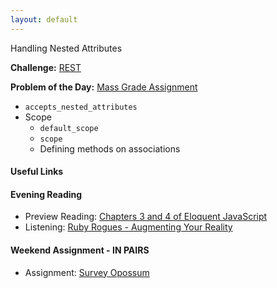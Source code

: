 ```yaml
---
layout: default
---
```


Handling Nested Attributes

**Challenge:** [REST](https://github.com/rposborne/rails_assignments/blob/master/challenges/rails_rest.md)

**Problem of the Day:** [Mass Grade Assignment](https://github.com/rposborne/rails_assignments/blob/master/exercises/mass_grade_assignment)

* `accepts_nested_attributes`
* Scope
  * `default_scope`
  * `scope`
  * Defining methods on associations

#### Useful Links


#### Evening Reading

* Preview Reading: [Chapters 3 and 4 of Eloquent JavaScript](http://eloquentjavascript.net/)
* Listening: [Ruby Rogues - Augmenting Your Reality](https://devchat.tv/ruby-rogues/220-rr-augmenting-your-reality-with-leon-gersing)

#### Weekend Assignment - IN PAIRS

* Assignment: [Survey Opossum](https://github.com/tiyd-rails-2016-01/survey_opossum)
<!-- * Feedback: [Survey Opossum Feedback](feedback) -->

<!--
Thursday afternoon to Friday morning:

  1. Create an ERD for the data structure needed to accomplish this.
  2. Create a new Rails app with all models and migrations needed for this project.
  3. Scaffold the Survey class.  That's where most of your work will be done.
  4. Make sure that your scaffolded test suite runs.
  5. Deploy to Heroku.  Make sure that you can migrate and load a page (any page) in your browser without errors.
-->

